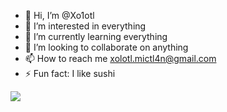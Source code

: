 - 👋 Hi, I’m @Xo1otl
- 👀 I’m interested in everything
- 🌱 I’m currently learning everything
- 💞️ I’m looking to collaborate on anything
- 📫 How to reach me xolotl.mictl4n@gmail.com
- ⚡ Fun fact: I like sushi

<a href='https://www.gitclear.com/github_profile_dynamic_readme_free?expand_widget=1' target='_blank'><img src='https://www.gitclear.com/snap_changelogs/a1784ec3-5f7e-427c-964b-b61004fa481c.png' /></a>
